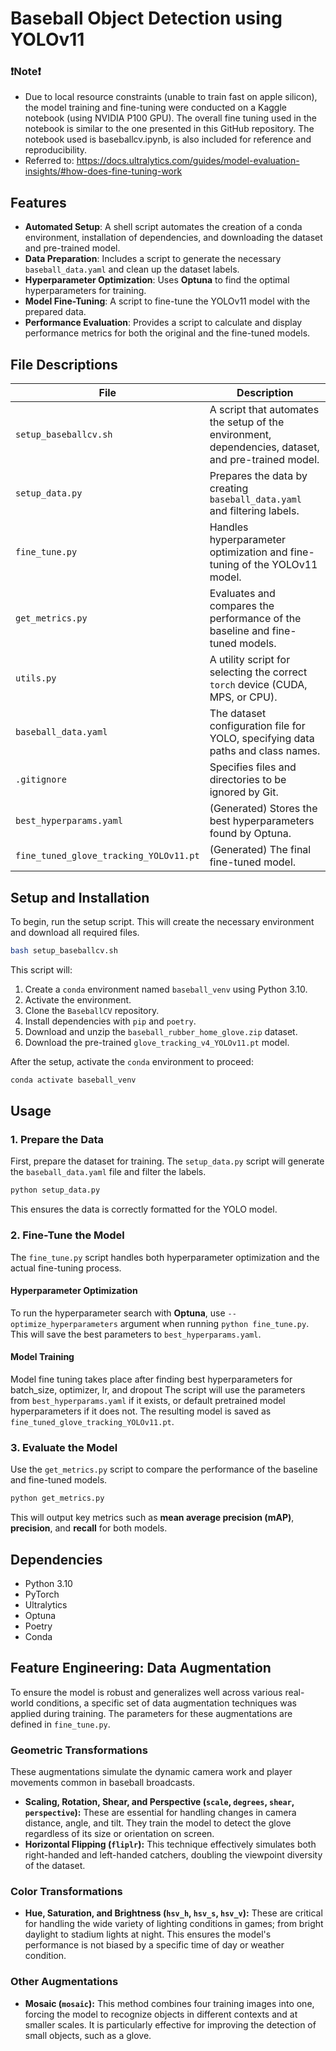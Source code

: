 # Baseball Object Detection using YOLOv11


### ❗Note❗

* Due to local resource constraints (unable to train fast on apple silicon), the model training and fine-tuning were conducted on a Kaggle notebook (using NVIDIA P100 GPU). The overall fine tuning used in the notebook is similar to the one presented in this GitHub repository. The notebook used is baseballcv.ipynb, is also included for reference and reproducibility.
* Referred to: https://docs.ultralytics.com/guides/model-evaluation-insights/#how-does-fine-tuning-work

## Features

  * **Automated Setup**: A shell script automates the creation of a conda environment, installation of dependencies, and downloading the dataset and pre-trained model.
  * **Data Preparation**: Includes a script to generate the necessary `baseball_data.yaml` and clean up the dataset labels.
  * **Hyperparameter Optimization**: Uses **Optuna** to find the optimal hyperparameters for training.
  * **Model Fine-Tuning**: A script to fine-tune the YOLOv11 model with the prepared data.
  * **Performance Evaluation**: Provides a script to calculate and display performance metrics for both the original and the fine-tuned models.

## File Descriptions

| File | Description |
| --- | --- |
| `setup_baseballcv.sh` | A script that automates the setup of the environment, dependencies, dataset, and pre-trained model. |
| `setup_data.py` | Prepares the data by creating `baseball_data.yaml` and filtering labels. |
| `fine_tune.py` | Handles hyperparameter optimization and fine-tuning of the YOLOv11 model. |
| `get_metrics.py` | Evaluates and compares the performance of the baseline and fine-tuned models. |
| `utils.py` | A utility script for selecting the correct `torch` device (CUDA, MPS, or CPU). |
| `baseball_data.yaml` | The dataset configuration file for YOLO, specifying data paths and class names. |
| `.gitignore` | Specifies files and directories to be ignored by Git. |
| `best_hyperparams.yaml` | (Generated) Stores the best hyperparameters found by Optuna. |
| `fine_tuned_glove_tracking_YOLOv11.pt` | (Generated) The final fine-tuned model. |

## Setup and Installation

To begin, run the setup script. This will create the necessary environment and download all required files.

```bash
bash setup_baseballcv.sh
```

This script will:

1.  Create a `conda` environment named `baseball_venv` using Python 3.10.
2.  Activate the environment.
3.  Clone the `BaseballCV` repository.
4.  Install dependencies with `pip` and `poetry`.
5.  Download and unzip the `baseball_rubber_home_glove.zip` dataset.
6.  Download the pre-trained `glove_tracking_v4_YOLOv11.pt` model.

After the setup, activate the `conda` environment to proceed:

```bash
conda activate baseball_venv
```

## Usage

### 1\. Prepare the Data

First, prepare the dataset for training. The `setup_data.py` script will generate the `baseball_data.yaml` file and filter the labels.

```bash
python setup_data.py
```

This ensures the data is correctly formatted for the YOLO model.

### 2\. Fine-Tune the Model

The `fine_tune.py` script handles both hyperparameter optimization and the actual fine-tuning process.

#### Hyperparameter Optimization

To run the hyperparameter search with **Optuna**, use `--optimize_hyperparameters` argument when running `python fine_tune.py`.
This will save the best parameters to `best_hyperparams.yaml`.

#### Model Training

Model fine tuning takes place after finding best hyperparameters for batch_size, optimizer, lr, and dropout
The script will use the parameters from `best_hyperparams.yaml` if it exists, or default pretrained model hyperparameters if it does not. The resulting model is saved as `fine_tuned_glove_tracking_YOLOv11.pt`.

### 3\. Evaluate the Model

Use the `get_metrics.py` script to compare the performance of the baseline and fine-tuned models.

```bash
python get_metrics.py
```

This will output key metrics such as **mean average precision (mAP)**, **precision**, and **recall** for both models.

## Dependencies

  * Python 3.10
  * PyTorch
  * Ultralytics
  * Optuna
  * Poetry
  * Conda

## Feature Engineering: Data Augmentation

To ensure the model is robust and generalizes well across various real-world conditions, a specific set of data augmentation techniques was applied during training. The parameters for these augmentations are defined in `fine_tune.py`.

### Geometric Transformations

These augmentations simulate the dynamic camera work and player movements common in baseball broadcasts.

* **Scaling, Rotation, Shear, and Perspective (`scale`, `degrees`, `shear`, `perspective`):** These are essential for handling changes in camera distance, angle, and tilt. They train the model to detect the glove regardless of its size or orientation on screen.
* **Horizontal Flipping (`fliplr`):** This technique effectively simulates both right-handed and left-handed catchers, doubling the viewpoint diversity of the dataset.

### Color Transformations

* **Hue, Saturation, and Brightness (`hsv_h`, `hsv_s`, `hsv_v`):** These are critical for handling the wide variety of lighting conditions in games; from bright daylight to stadium lights at night. This ensures the model's performance is not biased by a specific time of day or weather condition.

### Other Augmentations

* **Mosaic (`mosaic`):** This method combines four training images into one, forcing the model to recognize objects in different contexts and at smaller scales. It is particularly effective for improving the detection of small objects, such as a glove.
